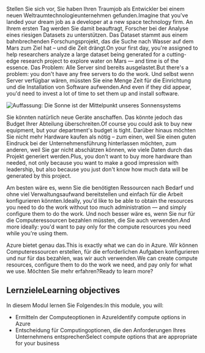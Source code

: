 <span data-ttu-id="994ec-101">Stellen Sie sich vor, Sie haben Ihren Traumjob als Entwickler bei einem neuen Weltraumtechnologieunternehmen gefunden.</span><span class="sxs-lookup"><span data-stu-id="994ec-101">Imagine that you've landed your dream job as a developer at a new space technology firm.</span></span> <span data-ttu-id="994ec-102">An Ihrem ersten Tag werden Sie damit beauftragt, Forscher bei der Analyse eines riesigen Datasets zu unterstützen. Das Dataset stammt aus einem bahnbrechenden Forschungsprojekt, das die Suche nach Wasser auf dem Mars zum Ziel hat – und die Zeit drängt.</span><span class="sxs-lookup"><span data-stu-id="994ec-102">On your first day, you're assigned to help researchers analyze a large dataset being generated for a cutting-edge research project to explore water on Mars &mdash; and time is of the essence.</span></span> <span data-ttu-id="994ec-103">Das Problem: Alle Server sind bereits ausgelastet.</span><span class="sxs-lookup"><span data-stu-id="994ec-103">But there's a problem: you don't have any free servers to do the work.</span></span> <span data-ttu-id="994ec-104">Und selbst wenn Server verfügbar wären, müssten Sie eine Menge Zeit für die Einrichtung und die Installation von Software aufwenden.</span><span class="sxs-lookup"><span data-stu-id="994ec-104">And even if they did appear, you'd need to invest a lot of time to set them up and install software.</span></span>

![Auffassung: Die Sonne ist der Mittelpunkt unseres Sonnensystems](../media/1-heading.png)

<span data-ttu-id="994ec-106">Sie könnten natürlich neue Geräte anschaffen. Das könnte jedoch das Budget Ihrer Abteilung überschreiten.</span><span class="sxs-lookup"><span data-stu-id="994ec-106">Of course you could ask to buy new equipment, but your department's budget is tight.</span></span> <span data-ttu-id="994ec-107">Darüber hinaus möchten Sie nicht mehr Hardware kaufen als nötig – zum einen, weil Sie einen guten Eindruck bei der Unternehmensführung hinterlassen möchten, zum anderen, weil Sie gar nicht abschätzen können, wie viele Daten durch das Projekt generiert werden.</span><span class="sxs-lookup"><span data-stu-id="994ec-107">Plus, you don't want to buy more hardware than needed, not only because you want to make a good impression with leadership, but also because you just don't know how much data will be generated by this project.</span></span>

<span data-ttu-id="994ec-108">Am besten wäre es, wenn Sie die benötigten Ressourcen nach Bedarf und ohne viel Verwaltungsaufwand bereitstellen und einfach für die Arbeit konfigurieren könnten.</span><span class="sxs-lookup"><span data-stu-id="994ec-108">Ideally, you'd like to be able to obtain the resources you need to do the work without too much administration &mdash; and simply configure them to do the work.</span></span> <span data-ttu-id="994ec-109">Und noch besser wäre es, wenn Sie nur für die Computeressourcen bezahlen müssten, die Sie auch verwenden.</span><span class="sxs-lookup"><span data-stu-id="994ec-109">And more ideally: you'd want to pay only for the compute resources you need while you're using them.</span></span>

<span data-ttu-id="994ec-110">Azure bietet genau das.</span><span class="sxs-lookup"><span data-stu-id="994ec-110">This is exactly what we can do in Azure.</span></span> <span data-ttu-id="994ec-111">Wir können Computeressourcen erstellen, für die erforderlichen Aufgaben konfigurieren und nur für das bezahlen, was wir auch verwenden.</span><span class="sxs-lookup"><span data-stu-id="994ec-111">We can create compute resources, configure them to do the work we need, and pay only for what we use.</span></span> <span data-ttu-id="994ec-112">Möchten Sie mehr erfahren?</span><span class="sxs-lookup"><span data-stu-id="994ec-112">Ready to learn more?</span></span>

## <a name="learning-objectives"></a><span data-ttu-id="994ec-113">Lernziele</span><span class="sxs-lookup"><span data-stu-id="994ec-113">Learning objectives</span></span>

<span data-ttu-id="994ec-114">In diesem Modul lernen Sie Folgendes:</span><span class="sxs-lookup"><span data-stu-id="994ec-114">In this module, you will:</span></span>

- <span data-ttu-id="994ec-115">Ermitteln der Computeoptionen in Azure</span><span class="sxs-lookup"><span data-stu-id="994ec-115">Identify compute options in Azure</span></span>
- <span data-ttu-id="994ec-116">Entscheidung für Computingoptionen, die den Anforderungen Ihres Unternehmens entsprechen</span><span class="sxs-lookup"><span data-stu-id="994ec-116">Select compute options that are appropriate for your business</span></span>
